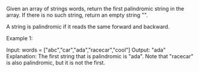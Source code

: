 Given an array of strings words, return the first palindromic string in the array. If there is no such string, return an empty string "".

A string is palindromic if it reads the same forward and backward.

 
Example 1:

Input: words = ["abc","car","ada","racecar","cool"]
Output: "ada"
Explanation: The first string that is palindromic is "ada".
Note that "racecar" is also palindromic, but it is not the first.
